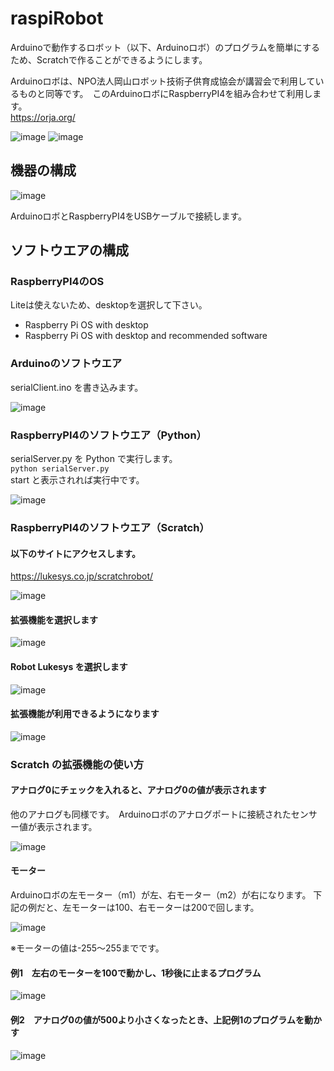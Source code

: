 # raspiRobot

Arduinoで動作するロボット（以下、Arduinoロボ）のプログラムを簡単にするため、Scratchで作ることができるようにします。

Arduinoロボは、NPO法人岡山ロボット技術子供育成協会が講習会で利用しているものと同等です。　このArduinoロボにRaspberryPI4を組み合わせて利用します。  
https://orja.org/

![image](https://user-images.githubusercontent.com/98453574/206096896-7ca5f9d6-7b1b-41fb-b91b-211ed7f9ca88.png)
![image](https://user-images.githubusercontent.com/98453574/206096926-e444788f-7654-4bb6-93b6-b3281f53e46f.png)


## 機器の構成  

![image](https://user-images.githubusercontent.com/13915550/205480286-6dc652c7-ebb1-4f3c-a0a5-13ade80a2dac.png)

ArduinoロボとRaspberryPI4をUSBケーブルで接続します。

## ソフトウエアの構成

### RaspberryPI4のOS
Liteは使えないため、desktopを選択して下さい。
- Raspberry Pi OS with desktop
- Raspberry Pi OS with desktop and recommended software

### Arduinoのソフトウエア
serialClient.ino を書き込みます。

![image](https://user-images.githubusercontent.com/13915550/205480717-7b85d777-b089-4999-9d69-b31efb0d69a7.png)

### RaspberryPI4のソフトウエア（Python）
serialServer.py を Python で実行します。  
` python serialServer.py `  
start と表示されれば実行中です。

![image](https://user-images.githubusercontent.com/13915550/205480781-3f6727b5-36f2-4b50-9ab0-f7fe3b9188d6.png)

### RaspberryPI4のソフトウエア（Scratch）

#### 以下のサイトにアクセスします。  
https://lukesys.co.jp/scratchrobot/

![image](https://user-images.githubusercontent.com/13915550/205480962-aeec2efc-5939-4609-acc8-baae03b8845d.png)

#### 拡張機能を選択します
![image](https://user-images.githubusercontent.com/13915550/205481026-2a64d644-a8f8-4833-8828-c541cd8d9f81.png)

#### Robot Lukesys を選択します
![image](https://user-images.githubusercontent.com/13915550/205481053-758fc951-7dc9-4846-8fe6-4980cc7e9eae.png)

#### 拡張機能が利用できるようになります
![image](https://user-images.githubusercontent.com/13915550/205481085-736ff618-4bc3-447d-bb63-e533384b1459.png)

### Scratch の拡張機能の使い方

#### アナログ0にチェックを入れると、アナログ0の値が表示されます
他のアナログも同様です。　Arduinoロボのアナログポートに接続されたセンサー値が表示されます。

![image](https://user-images.githubusercontent.com/13915550/205481147-216c6e71-2c90-4c28-9919-42fa144725d9.png)

#### モーター
Arduinoロボの左モーター（m1）が左、右モーター（m2）が右になります。
下記の例だと、左モーターは100、右モーターは200で回します。

![image](https://user-images.githubusercontent.com/13915550/205481296-33e94c34-754b-4f5c-8bf6-b03480fecdc3.png)

※モーターの値は-255～255までです。

#### 例1　左右のモーターを100で動かし、1秒後に止まるプログラム

![image](https://user-images.githubusercontent.com/13915550/205481371-fe1dd112-e7f9-4289-b567-33cf508522bb.png)

#### 例2　アナログ0の値が500より小さくなったとき、上記例1のプログラムを動かす

![image](https://user-images.githubusercontent.com/13915550/205481509-a2751f94-c4df-4c81-9992-94ec372ff4f1.png)


